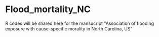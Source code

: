 # Flood_mortality_NC
R codes will be shared here for the mansucript "Association of flooding exposure with cause-specific morality in North Carolina, US"
